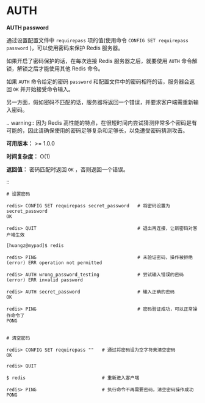 # AUTH


**AUTH password**

通过设置配置文件中 ``requirepass`` 项的值(使用命令 ``CONFIG SET requirepass password`` )，可以使用密码来保护 Redis 服务器。

如果开启了密码保护的话，在每次连接 Redis 服务器之后，就要使用 ``AUTH`` 命令解锁，解锁之后才能使用其他 Redis 命令。

如果 ``AUTH`` 命令给定的密码 ``password`` 和配置文件中的密码相符的话，服务器会返回 ``OK`` 并开始接受命令输入。

另一方面，假如密码不匹配的话，服务器将返回一个错误，并要求客户端需重新输入密码。

.. warning:: 因为 Redis 高性能的特点，在很短时间内尝试猜测非常多个密码是有可能的，因此请确保使用的密码足够复杂和足够长，以免遭受密码猜测攻击。

**可用版本：**
    >= 1.0.0

**时间复杂度：**
    O(1)

**返回值：**
    密码匹配时返回 ``OK`` ，否则返回一个错误。  

::

    # 设置密码

    redis> CONFIG SET requirepass secret_password   # 将密码设置为 secret_password
    OK

    redis> QUIT                                     # 退出再连接，让新密码对客户端生效

    [huangz@mypad]$ redis

    redis> PING                                     # 未验证密码，操作被拒绝
    (error) ERR operation not permitted

    redis> AUTH wrong_password_testing              # 尝试输入错误的密码
    (error) ERR invalid password

    redis> AUTH secret_password                     # 输入正确的密码
    OK

    redis> PING                                     # 密码验证成功，可以正常操作命令了
    PONG


    # 清空密码

    redis> CONFIG SET requirepass ""   # 通过将密码设为空字符来清空密码
    OK

    redis> QUIT

    $ redis                            # 重新进入客户端      

    redis> PING                        # 执行命令不再需要密码，清空密码操作成功
    PONG
